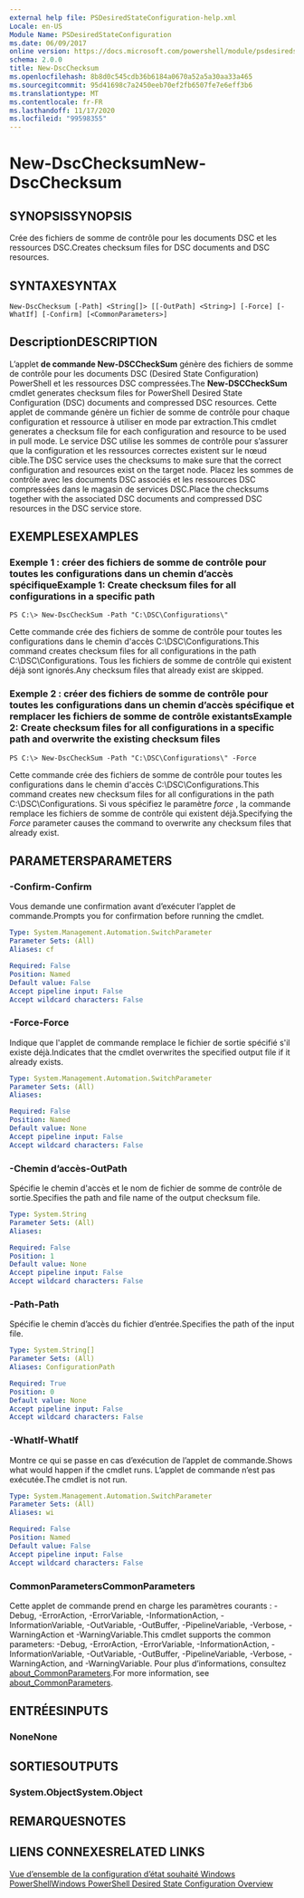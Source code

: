 ```yaml
---
external help file: PSDesiredStateConfiguration-help.xml
Locale: en-US
Module Name: PSDesiredStateConfiguration
ms.date: 06/09/2017
online version: https://docs.microsoft.com/powershell/module/psdesiredstateconfiguration/new-dscchecksum?view=powershell-7.2&WT.mc_id=ps-gethelp
schema: 2.0.0
title: New-DscChecksum
ms.openlocfilehash: 8b8d0c545cdb36b6184a0670a52a5a30aa33a465
ms.sourcegitcommit: 95d41698c7a2450eeb70ef2fb6507fe7e6eff3b6
ms.translationtype: MT
ms.contentlocale: fr-FR
ms.lasthandoff: 11/17/2020
ms.locfileid: "99598355"
---
```

# <span data-ttu-id="4c1e2-102">New-DscChecksum</span><span class="sxs-lookup"><span data-stu-id="4c1e2-102">New-DscChecksum</span></span>

## <span data-ttu-id="4c1e2-103">SYNOPSIS</span><span class="sxs-lookup"><span data-stu-id="4c1e2-103">SYNOPSIS</span></span>
<span data-ttu-id="4c1e2-104">Crée des fichiers de somme de contrôle pour les documents DSC et les ressources DSC.</span><span class="sxs-lookup"><span data-stu-id="4c1e2-104">Creates checksum files for DSC documents and DSC resources.</span></span>

## <span data-ttu-id="4c1e2-105">SYNTAXE</span><span class="sxs-lookup"><span data-stu-id="4c1e2-105">SYNTAX</span></span>

```
New-DscChecksum [-Path] <String[]> [[-OutPath] <String>] [-Force] [-WhatIf] [-Confirm] [<CommonParameters>]
```

## <span data-ttu-id="4c1e2-106">Description</span><span class="sxs-lookup"><span data-stu-id="4c1e2-106">DESCRIPTION</span></span>

<span data-ttu-id="4c1e2-107">L’applet **de commande New-DSCCheckSum** génère des fichiers de somme de contrôle pour les documents DSC (Desired State Configuration) PowerShell et les ressources DSC compressées.</span><span class="sxs-lookup"><span data-stu-id="4c1e2-107">The **New-DSCCheckSum** cmdlet generates checksum files for PowerShell Desired State Configuration (DSC) documents and compressed DSC resources.</span></span>
<span data-ttu-id="4c1e2-108">Cette applet de commande génère un fichier de somme de contrôle pour chaque configuration et ressource à utiliser en mode par extraction.</span><span class="sxs-lookup"><span data-stu-id="4c1e2-108">This cmdlet generates a checksum file for each configuration and resource to be used in pull mode.</span></span>
<span data-ttu-id="4c1e2-109">Le service DSC utilise les sommes de contrôle pour s’assurer que la configuration et les ressources correctes existent sur le nœud cible.</span><span class="sxs-lookup"><span data-stu-id="4c1e2-109">The DSC service uses the checksums to make sure that the correct configuration and resources exist on the target node.</span></span>
<span data-ttu-id="4c1e2-110">Placez les sommes de contrôle avec les documents DSC associés et les ressources DSC compressées dans le magasin de services DSC.</span><span class="sxs-lookup"><span data-stu-id="4c1e2-110">Place the checksums together with the associated DSC documents and compressed DSC resources in the DSC service store.</span></span>

## <span data-ttu-id="4c1e2-111">EXEMPLES</span><span class="sxs-lookup"><span data-stu-id="4c1e2-111">EXAMPLES</span></span>

### <span data-ttu-id="4c1e2-112">Exemple 1 : créer des fichiers de somme de contrôle pour toutes les configurations dans un chemin d’accès spécifique</span><span class="sxs-lookup"><span data-stu-id="4c1e2-112">Example 1: Create checksum files for all configurations in a specific path</span></span>

```
PS C:\> New-DscCheckSum -Path "C:\DSC\Configurations\"
```

<span data-ttu-id="4c1e2-113">Cette commande crée des fichiers de somme de contrôle pour toutes les configurations dans le chemin d'accès C:\DSC\Configurations.</span><span class="sxs-lookup"><span data-stu-id="4c1e2-113">This command creates checksum files for all configurations in the path C:\DSC\Configurations.</span></span>
<span data-ttu-id="4c1e2-114">Tous les fichiers de somme de contrôle qui existent déjà sont ignorés.</span><span class="sxs-lookup"><span data-stu-id="4c1e2-114">Any checksum files that already exist are skipped.</span></span>

### <span data-ttu-id="4c1e2-115">Exemple 2 : créer des fichiers de somme de contrôle pour toutes les configurations dans un chemin d’accès spécifique et remplacer les fichiers de somme de contrôle existants</span><span class="sxs-lookup"><span data-stu-id="4c1e2-115">Example 2: Create checksum files for all configurations in a specific path and overwrite the existing checksum files</span></span>

```
PS C:\> New-DscCheckSum -Path "C:\DSC\Configurations\" -Force
```

<span data-ttu-id="4c1e2-116">Cette commande crée des fichiers de somme de contrôle pour toutes les configurations dans le chemin d'accès C:\DSC\Configurations.</span><span class="sxs-lookup"><span data-stu-id="4c1e2-116">This command creates new checksum files for all configurations in the path C:\DSC\Configurations.</span></span>
<span data-ttu-id="4c1e2-117">Si vous spécifiez le paramètre *force* , la commande remplace les fichiers de somme de contrôle qui existent déjà.</span><span class="sxs-lookup"><span data-stu-id="4c1e2-117">Specifying the *Force* parameter causes the command to overwrite any checksum files that already exist.</span></span>

## <span data-ttu-id="4c1e2-118">PARAMETERS</span><span class="sxs-lookup"><span data-stu-id="4c1e2-118">PARAMETERS</span></span>

### <span data-ttu-id="4c1e2-119">-Confirm</span><span class="sxs-lookup"><span data-stu-id="4c1e2-119">-Confirm</span></span>

<span data-ttu-id="4c1e2-120">Vous demande une confirmation avant d’exécuter l’applet de commande.</span><span class="sxs-lookup"><span data-stu-id="4c1e2-120">Prompts you for confirmation before running the cmdlet.</span></span>

```yaml
Type: System.Management.Automation.SwitchParameter
Parameter Sets: (All)
Aliases: cf

Required: False
Position: Named
Default value: False
Accept pipeline input: False
Accept wildcard characters: False
```

### <span data-ttu-id="4c1e2-121">-Force</span><span class="sxs-lookup"><span data-stu-id="4c1e2-121">-Force</span></span>

<span data-ttu-id="4c1e2-122">Indique que l'applet de commande remplace le fichier de sortie spécifié s'il existe déjà.</span><span class="sxs-lookup"><span data-stu-id="4c1e2-122">Indicates that the cmdlet overwrites the specified output file if it already exists.</span></span>

```yaml
Type: System.Management.Automation.SwitchParameter
Parameter Sets: (All)
Aliases:

Required: False
Position: Named
Default value: None
Accept pipeline input: False
Accept wildcard characters: False
```

### <span data-ttu-id="4c1e2-123">-Chemin d’accès</span><span class="sxs-lookup"><span data-stu-id="4c1e2-123">-OutPath</span></span>

<span data-ttu-id="4c1e2-124">Spécifie le chemin d'accès et le nom de fichier de somme de contrôle de sortie.</span><span class="sxs-lookup"><span data-stu-id="4c1e2-124">Specifies the path and file name of the output checksum file.</span></span>

```yaml
Type: System.String
Parameter Sets: (All)
Aliases:

Required: False
Position: 1
Default value: None
Accept pipeline input: False
Accept wildcard characters: False
```

### <span data-ttu-id="4c1e2-125">-Path</span><span class="sxs-lookup"><span data-stu-id="4c1e2-125">-Path</span></span>

<span data-ttu-id="4c1e2-126">Spécifie le chemin d’accès du fichier d’entrée.</span><span class="sxs-lookup"><span data-stu-id="4c1e2-126">Specifies the path of the input file.</span></span>

```yaml
Type: System.String[]
Parameter Sets: (All)
Aliases: ConfigurationPath

Required: True
Position: 0
Default value: None
Accept pipeline input: False
Accept wildcard characters: False
```

### <span data-ttu-id="4c1e2-127">-WhatIf</span><span class="sxs-lookup"><span data-stu-id="4c1e2-127">-WhatIf</span></span>

<span data-ttu-id="4c1e2-128">Montre ce qui se passe en cas d’exécution de l’applet de commande.</span><span class="sxs-lookup"><span data-stu-id="4c1e2-128">Shows what would happen if the cmdlet runs.</span></span>
<span data-ttu-id="4c1e2-129">L’applet de commande n’est pas exécutée.</span><span class="sxs-lookup"><span data-stu-id="4c1e2-129">The cmdlet is not run.</span></span>

```yaml
Type: System.Management.Automation.SwitchParameter
Parameter Sets: (All)
Aliases: wi

Required: False
Position: Named
Default value: False
Accept pipeline input: False
Accept wildcard characters: False
```

### <span data-ttu-id="4c1e2-130">CommonParameters</span><span class="sxs-lookup"><span data-stu-id="4c1e2-130">CommonParameters</span></span>

<span data-ttu-id="4c1e2-131">Cette applet de commande prend en charge les paramètres courants : -Debug, -ErrorAction, -ErrorVariable, -InformationAction, -InformationVariable, -OutVariable, -OutBuffer, -PipelineVariable, -Verbose, -WarningAction et -WarningVariable.</span><span class="sxs-lookup"><span data-stu-id="4c1e2-131">This cmdlet supports the common parameters: -Debug, -ErrorAction, -ErrorVariable, -InformationAction, -InformationVariable, -OutVariable, -OutBuffer, -PipelineVariable, -Verbose, -WarningAction, and -WarningVariable.</span></span> <span data-ttu-id="4c1e2-132">Pour plus d’informations, consultez [about_CommonParameters](https://go.microsoft.com/fwlink/?LinkID=113216).</span><span class="sxs-lookup"><span data-stu-id="4c1e2-132">For more information, see [about_CommonParameters](https://go.microsoft.com/fwlink/?LinkID=113216).</span></span>

## <span data-ttu-id="4c1e2-133">ENTRÉES</span><span class="sxs-lookup"><span data-stu-id="4c1e2-133">INPUTS</span></span>

### <span data-ttu-id="4c1e2-134">None</span><span class="sxs-lookup"><span data-stu-id="4c1e2-134">None</span></span>

## <span data-ttu-id="4c1e2-135">SORTIES</span><span class="sxs-lookup"><span data-stu-id="4c1e2-135">OUTPUTS</span></span>

### <span data-ttu-id="4c1e2-136">System.Object</span><span class="sxs-lookup"><span data-stu-id="4c1e2-136">System.Object</span></span>

## <span data-ttu-id="4c1e2-137">REMARQUES</span><span class="sxs-lookup"><span data-stu-id="4c1e2-137">NOTES</span></span>

## <span data-ttu-id="4c1e2-138">LIENS CONNEXES</span><span class="sxs-lookup"><span data-stu-id="4c1e2-138">RELATED LINKS</span></span>

[<span data-ttu-id="4c1e2-139">Vue d’ensemble de la configuration d’état souhaité Windows PowerShell</span><span class="sxs-lookup"><span data-stu-id="4c1e2-139">Windows PowerShell Desired State Configuration Overview</span></span>](/powershell/scripting/dsc/overview/dscforengineers)

